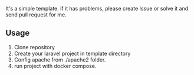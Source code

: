 It's a simple template.
if it has problems, please create Issue or solve it and send pull request for me. 
## Usage
1. Clone repository
2. Create your laravel project in template directory
3. Config apache from ./apache2 folder.
4. run project with docker compose.
